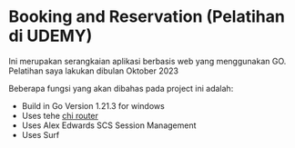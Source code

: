 # Booking and Reservation (Pelatihan di UDEMY)
Ini merupakan serangkaian aplikasi berbasis web yang menggunakan GO.
Pelatihan saya lakukan dibulan Oktober 2023

Beberapa fungsi yang akan dibahas pada project ini adalah:

- Build in Go Version 1.21.3 for windows
- Uses tehe [chi router](github.com/go-chi/chi/v5)
- Uses Alex Edwards SCS Session Management
- Uses Surf